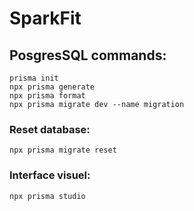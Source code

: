 # SparkFit

## PosgresSQL commands:

```
prisma init
npx prisma generate
npx prisma format
npx prisma migrate dev --name migration
```

### Reset database:

```
npx prisma migrate reset
```

### Interface visuel:

```
npx prisma studio
```
